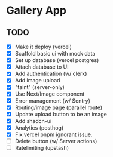 # Gallery App

## TODO

- [x] Make it deploy (vercel)
- [x] Scaffold basic ui with mock data
- [x] Set up database (vercel postgres)
- [x] Attach database to UI
- [x] Add authentication (w/ clerk)
- [x] Add image upload
- [x] "taint" (server-only)
- [x] Use Next/Image component
- [x] Error management (w/ Sentry)
- [x] Routing/image page (parallel route)
- [x] Update upload button to be an image 
- [x] Add shadcn-ui 
- [x] Analytics (posthog)
- [X] Fix vercel pnpm ignorant issue.  
- [ ] Delete button (w/ Server actions)
- [ ] Ratelimiting (upstash)
